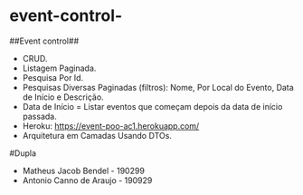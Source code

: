 # event-control-

##Event control##

 - CRUD.
 - Listagem Paginada.
 - Pesquisa Por Id.
 - Pesquisas Diversas Paginadas (filtros): Nome, Por Local do Evento, Data de Início e Descrição.
 - Data de Início = Listar eventos que começam depois da data de início passada.
 - Heroku: https://event-poo-ac1.herokuapp.com/
 - Arquitetura em Camadas Usando DTOs.


#Dupla
 - Matheus Jacob Bendel - 190299
 - Antonio Canno de Araujo - 190929